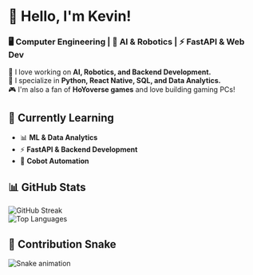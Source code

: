 # 👋 Hello, I'm Kevin!  
### 🖥️ Computer Engineering | 🔬 AI & Robotics | ⚡ FastAPI & Web Dev  

🚀 I love working on **AI, Robotics, and Backend Development.**  
🔧 I specialize in **Python, React Native, SQL, and Data Analytics.**  
🎮 I'm also a fan of **HoYoverse games** and love building gaming PCs!  

## 🌱 Currently Learning  
- 📊 **ML & Data Analytics**  
- ⚡ **FastAPI & Backend Development**  
- 🤖 **Cobot Automation**  

## 📊 GitHub Stats  
![GitHub Streak](https://github-readme-streak-stats.herokuapp.com/?user=KevinS4160&theme=github-dark)  
![Top Languages](https://github-readme-stats.vercel.app/api/top-langs/?username=KevinS4160&layout=compact&theme=github-dark)  

## 🐍 Contribution Snake  
![Snake animation](https://raw.githubusercontent.com/KevinS4160/Mobius-/output/github-contribution-grid-snake-dark.svg)  
